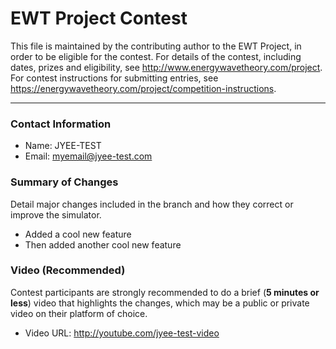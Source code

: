 # EWT Project Contest

This file is maintained by the contributing author to the EWT Project, in order to be eligible for the contest. For details of the contest, including dates, prizes and eligibility, see http://www.energywavetheory.com/project. For contest instructions for submitting entries, see https://energywavetheory.com/project/competition-instructions.

** *
### Contact Information
* Name: JYEE-TEST
* Email: myemail@jyee-test.com


### Summary of Changes
Detail major changes included in the branch and how they correct or improve the simulator.
* Added a cool new feature
* Then added another cool new feature


### Video (Recommended)
Contest participants are strongly recommended to do a brief (**5 minutes or less**) video that highlights the changes, which may be a public or private video on their platform of choice.
* Video URL: http://youtube.com/jyee-test-video
